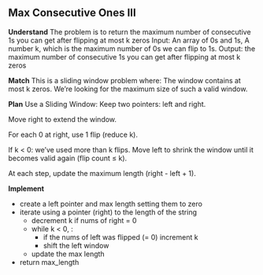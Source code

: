 ## Max Consecutive Ones III
**Understand**
The problem is to return the maximum number of consecutive 1s you can get after flipping at most k zeros
Input: An array of 0s and 1s, A number k, which is the maximum number of 0s we can flip to 1s.
Output: the maximum number of consecutive 1s you can get after flipping at most k zeros

**Match**
This is a sliding window problem where:
The window contains at most k zeros.
We’re looking for the maximum size of such a valid window.

**Plan**
Use a Sliding Window:
Keep two pointers: left and right.

Move right to extend the window.

For each 0 at right, use 1 flip (reduce k).

If k < 0: we’ve used more than k flips. Move left to shrink the window until it becomes valid again (flip count ≤ k).

At each step, update the maximum length (right - left + 1).

**Implement**
- create a left pointer and max length setting them to zero
- iterate using a pointer (right) to the length of the string
    - decrement k if nums of right = 0
    - while k < 0, : 
        - if the nums of left was flipped (= 0) increment k 
        - shift the left window
    - update the max length
- return max_length



